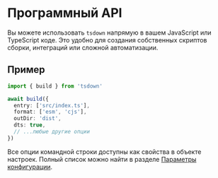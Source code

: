 # Программный API

Вы можете использовать `tsdown` напрямую в вашем JavaScript или TypeScript коде. Это удобно для создания собственных скриптов сборки, интеграций или сложной автоматизации.

## Пример

```ts
import { build } from 'tsdown'

await build({
  entry: ['src/index.ts'],
  format: ['esm', 'cjs'],
  outDir: 'dist',
  dts: true,
  // ...любые другие опции
})
```

Все опции командной строки доступны как свойства в объекте настроек. Полный список можно найти в разделе [Параметры конфигурации](../reference/config-options.md).
